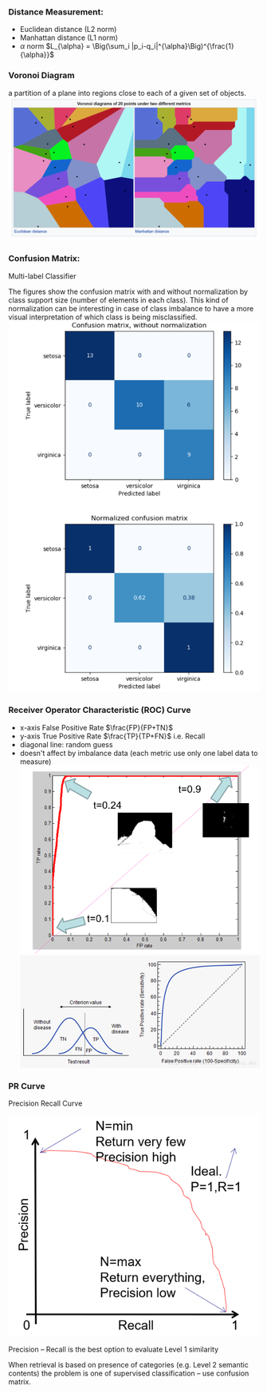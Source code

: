 ### Distance Measurement:
* Euclidean distance (L2 norm)
* Manhattan distance (L1 norm)
* $\alpha$ norm
$L_{\alpha} = \Big(\sum_i |p_i-q_i|^{\alpha}\Big)^{\frac{1}{\alpha}}$

### Voronoi Diagram
a partition of a plane into regions close to each of a given set of objects.
![](images\voronoi.png)

### Confusion Matrix:
Multi-label Classifier

The figures show the confusion matrix with and without normalization by class support size (number of elements in each class). This kind of normalization can be interesting in case of class imbalance to have a more visual interpretation of which class is being misclassified.
![](images\confusion.png)

### Receiver Operator Characteristic (ROC) Curve
* x-axis False Positive Rate
$\frac{FP}{FP+TN}$
* y-axis True Positive Rate 
$\frac{TP}{TP+FN}$ i.e. Recall
* diagonal line: random guess
* doesn't affect by imbalance data (each metric use only one label data to measure)
![](images\roc.png)
![](images\roc1.png)

### PR Curve
Precision Recall Curve

![](images\PRcurve.png)

Precision – Recall  is the best option to evaluate Level 1 similarity

When retrieval is based on presence of categories (e.g. Level 2 semantic contents) the problem is one of supervised classification – use confusion matrix.
